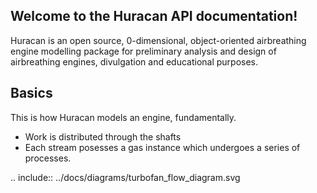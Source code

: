 ## Welcome to the Huracan API documentation!

Huracan is an open source, 0-dimensional, object-oriented airbreathing engine 
modelling package for preliminary analysis and design of airbreathing engines, 
divulgation and educational purposes.

## Basics
This is how Huracan models an engine, fundamentally.

* Work is distributed through the shafts
* Each stream posesses a gas instance which undergoes a series of processes.

.. include:: ../docs/diagrams/turbofan_flow_diagram.svg
